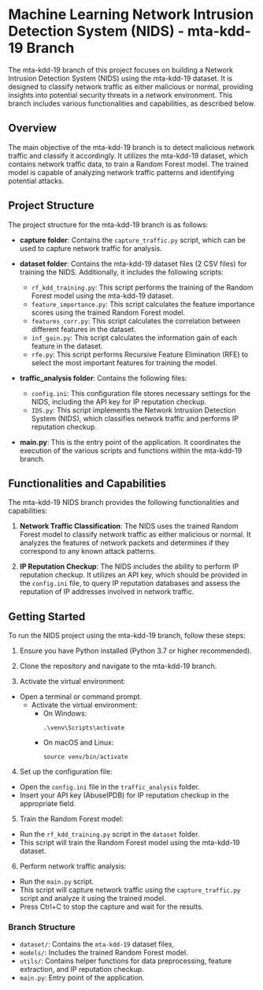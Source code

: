# Machine Learning Network Intrusion Detection System (NIDS) - mta-kdd-19 Branch

The mta-kdd-19 branch of this project focuses on building a Network Intrusion Detection System (NIDS) using the mta-kdd-19 dataset. It is designed to classify network traffic as either malicious or normal, providing insights into potential security threats in a network environment. This branch includes various functionalities and capabilities, as described below.

## Overview
The main objective of the mta-kdd-19 branch is to detect malicious network traffic and classify it accordingly. It utilizes the mta-kdd-19 dataset, which contains network traffic data, to train a Random Forest model. The trained model is capable of analyzing network traffic patterns and identifying potential attacks.

## Project Structure
The project structure for the mta-kdd-19 branch is as follows:

- **capture folder**: Contains the `capture_traffic.py` script, which can be used to capture network traffic for analysis.

- **dataset folder**: Contains the mta-kdd-19 dataset files (2 CSV files) for training the NIDS. Additionally, it includes the following scripts:
  - `rf_kdd_training.py`: This script performs the training of the Random Forest model using the mta-kdd-19 dataset.
  - `feature_importance.py`: This script calculates the feature importance scores using the trained Random Forest model.
  - `features_corr.py`: This script calculates the correlation between different features in the dataset.
  - `inf_gain.py`: This script calculates the information gain of each feature in the dataset.
  - `rfe.py`: This script performs Recursive Feature Elimination (RFE) to select the most important features for training the model.

- **traffic_analysis folder**: Contains the following files:
  - `config.ini`: This configuration file stores necessary settings for the NIDS, including the API key for IP reputation checkup.
  - `IDS.py`: This script implements the Network Intrusion Detection System (NIDS), which classifies network traffic and performs IP reputation checkup.

- **main.py**: This is the entry point of the application. It coordinates the execution of the various scripts and functions within the mta-kdd-19 branch.

## Functionalities and Capabilities

The mta-kdd-19 NIDS branch provides the following functionalities and capabilities:

1. **Network Traffic Classification**: The NIDS uses the trained Random Forest model to classify network traffic as either malicious or normal. It analyzes the features of network packets and determines if they correspond to any known attack patterns.

2. **IP Reputation Checkup**: The NIDS includes the ability to perform IP reputation checkup. It utilizes an API key, which should be provided in the `config.ini` file, to query IP reputation databases and assess the reputation of IP addresses involved in network traffic.

## Getting Started

To run the NIDS project using the mta-kdd-19 branch, follow these steps:

1. Ensure you have Python installed (Python 3.7 or higher recommended).

2. Clone the repository and navigate to the mta-kdd-19 branch.

3. Activate the virtual environment:
  - Open a terminal or command prompt.
     - Activate the virtual environment:
       - On Windows:
         ```
         .\venv\Scripts\activate
         ```
       - On macOS and Linux:
         ```
         source venv/bin/activate
         ```
4. Set up the configuration file:
- Open the `config.ini` file in the `traffic_analysis` folder.
- Insert your API key (AbuseIPDB) for IP reputation checkup in the appropriate field.

5. Train the Random Forest model:
- Run the `rf_kdd_training.py` script in the `dataset` folder.
- This script will train the Random Forest model using the mta-kdd-19 dataset.

6. Perform network traffic analysis:
- Run the `main.py` script.
- This script will capture network traffic using the `capture_traffic.py` script and analyze it using the trained model.
- Press Ctrl+C to stop the capture and wait for the results.

### Branch Structure

- `dataset/`: Contains the `mta-kdd-19` dataset files, 
- `models/`: Includes the trained Random Forest model.
- `utils/`: Contains helper functions for data preprocessing, feature extraction, and IP reputation checkup.
- `main.py`: Entry point of the application.




